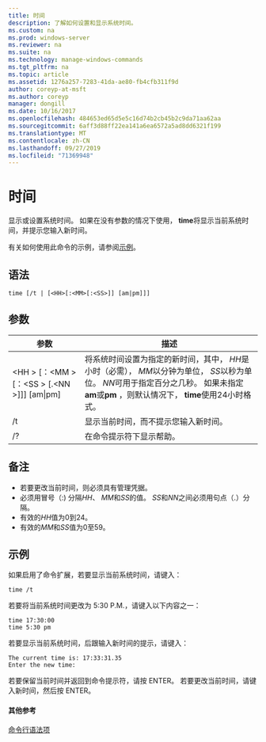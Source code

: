 ```yaml
---
title: 时间
description: 了解如何设置和显示系统时间。
ms.custom: na
ms.prod: windows-server
ms.reviewer: na
ms.suite: na
ms.technology: manage-windows-commands
ms.tgt_pltfrm: na
ms.topic: article
ms.assetid: 1276a257-7283-41da-ae80-fb4cfb311f9d
author: coreyp-at-msft
ms.author: coreyp
manager: dongill
ms.date: 10/16/2017
ms.openlocfilehash: 484653ed65d5e5c16d74b2cb45b2c9da71aa62aa
ms.sourcegitcommit: 6aff3d88ff22ea141a6ea6572a5ad8dd6321f199
ms.translationtype: MT
ms.contentlocale: zh-CN
ms.lasthandoff: 09/27/2019
ms.locfileid: "71369948"
---
```

# <a name="time"></a>时间



显示或设置系统时间。 如果在没有参数的情况下使用， **time**将显示当前系统时间，并提示您输入新时间。

有关如何使用此命令的示例，请参阅[示例](#BKMK_examples)。

## <a name="syntax"></a>语法

```
time [/t | [<HH>[:<MM>[:<SS>]] [am|pm]]]
```

## <a name="parameters"></a>参数

|参数|描述|
|---------|-----------|
|\<HH > [：\<MM > [：\<SS > [.\<NN >]]] [am\|pm]|将系统时间设置为指定的新时间，其中， *HH*是小时（必需）， *MM*以分钟为单位， *SS*以秒为单位。 *NN*可用于指定百分之几秒。 如果未指定**am**或**pm** ，则默认情况下， **time**使用24小时格式。|
|/t|显示当前时间，而不提示您输入新时间。|
|/?|在命令提示符下显示帮助。|

## <a name="remarks"></a>备注

-   若要更改当前时间，则必须具有管理凭据。
-   必须用冒号（:) 分隔*HH*、 *MM*和*SS*的值。 *SS*和*NN*之间必须用句点（.）分隔。
-   有效的*HH*值为0到24。
-   有效的*MM*和*SS*值为0至59。

## <a name="BKMK_examples"></a>示例

如果启用了命令扩展，若要显示当前系统时间，请键入：
```
time /t
```
若要将当前系统时间更改为 5:30 P.M.，请键入以下内容之一：
```
time 17:30:00
time 5:30 pm
```
若要显示当前系统时间，后跟输入新时间的提示，请键入：
```
The current time is: 17:33:31.35
Enter the new time:
```
若要保留当前时间并返回到命令提示符，请按 ENTER。 若要更改当前时间，请键入新时间，然后按 ENTER。

#### <a name="additional-references"></a>其他参考

[命令行语法项](command-line-syntax-key.md)